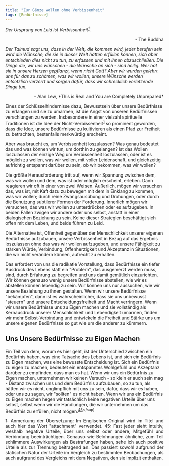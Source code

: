 ```yaml
---
title: "Zur Gänze wollen ohne Verbissenheit"
tags: [Bedürfnisse]
---
```


*Der Ursprung von Leid ist Verbissenheit<sup>[1](#attachment)</sup>.*
<p style="text-align: right;">- The Buddha</p> 

*Der Talmud sagt uns, dass in der Welt, die kommen wird, jeder berufen sein wird die Wünsche, die sie in dieser Welt hätten erfüllen können, sich aber entschieden dies nicht zu tun, zu erfassen und mit ihnen abzuschließen. Die Dinge die, wir uns wünschen - die Wünsche an sich - sind heilig. Wer hat sie in unsere Herzen gepflanzt, wenn nicht Gott? Aber wir wurden gelehrt uns für das zu schämen, was wir wollen; unsere Wünsche werden entsetzlich verzerrt und sorgen dafür, dass wir schrecklich verletzende Dinge tun.*
<p style="text-align: right;">- Alan Lew, *This is Real and You are Completely Unprepared*</p>

Eines der Schlüsselhindernisse dazu, Bewusstsein über unsere Bedürfnisse zu erlangen und sie zu umarmen, ist die Angst von unseren Bedürfnissen verschlungen zu werden. 
Insbesondere in einer vielzahl spirituelle Traditionen ist die Idee der Nicht-Verbissenheit<sup>[1](#attachment)</sup> 
so prominent geworden, dass die Idee, unsere Bedürfnisse zu kultivieren als einen Pfad zur Freiheit zu betrachten, bestenfalls merkwürdig erscheint. 

Aber was braucht es, um Verbissenheit loszulassen? Was genau bedeutet das und was können wir tun, um dorthin zu gelangen? 
Ist das Wollen loszulassen der einzige Weg um Verbissenheit loszulassen, oder ist es möglich zu wollen, was wir wollen, 
mit voller Leidenschaft, und gleichzeitig aufrichtig entspannt darüber zu sein, ob wir bekommen, was wir wollen?

Die größte Herausforderung tritt auf, wenn wir Spannung zwischen dem, was wir wollen und dem, was ist oder möglich erscheint, erleben.
Dann reagieren wir oft in einer von zwei Weisen.
Äußerlich, mögen wir versuchen das, was ist, mit Kaft dazu zu bewegen mit dem in Einklang zu kommen, was wir wollen; 
durch reine Zwangsausübung und Drohungen, oder durch die Benutzung subtilerer Formen der Forderung.
Innerlich mögen wir versuchen, das was wir wollen zu unterdrücken oder es aufzugeben. 
In beiden Fällen zwigen wir andere oder uns selbst, anstatt in einer dialogischen Beziehung zu sein.
Keine dieser Strategien beschäftigt sich offen mit dem Leben, und beide führen zu Leid.

Die Alternative ist, Offenheit gegenüber der Menschlichkeit unserer eigenen Bedürfnisse aufzubauen, unsere Verbissenheit 
in Bezug auf das Ergebnis loszulassen ohne das was wir wollen aufzugeben, und unsere Fähigkeit zu stärken Würde, Verbindung,
Offenherzigkeit und Akzeptanz in Situationen, die wir nicht verändern können, aufrecht zu erhalten.

Das erfordert von uns die radikatle Vorstellung, dass Bedürfnisse ein tiefer Ausdruck des Lebens statt ein "Problem", das
ausgemerzt werden muss, sind, durch Erfahrung zu begreifen und uns damit gemütlich einzurichten.
Wir können genauso wenig unsere Bedürfnisse abstellen, wie wir es abstellen können lebendig zu sein.
Wir können uns nur aussuchen, wie wir unsere Beziehung zu ihnen gestalten.
Wenn wir unsere Bedürfnisse "bekämpfen", dann ist es wahrscheinlicher, dass sie uns unbewusst "steuern" und unsere Entscheidungsfreiheit und Macht verringern.
Wenn wir unsere Bedürfnisse uns zu Eigen machen und sie vollständig als Kernausdruck unserer Menschlichkeit und Lebendigkeit 
umarmen, finden wir mehr Selbst-Verbindung und entwickeln die Freiheit und Stärke uns um unsere eigenen Bedürfnisse so gut wie um die anderer zu kümmern.

## Uns Unsere Bedürfnisse zu Eigen Machen
Ein Teil von dem, worum es hier geht, ist der Unterschied zwischen ein Bedürfnis haben, was eine Tatsache des Lebens ist, 
und sich ein Bedürfnis zu Eigen machen, was eine bewusste Entscheidung ist.
Sich ein Bedürfnis zu eigen zu machen, bedeutet ein entspanntes Wohlgefühl und Akzeptanz darüber zu empfinden, dass man es hat.
Wenn wir uns ein Bedürfnis zu Eigen machen, unternehmen wir keinen Versuch - so klein er auch sein mag - Distanz zwischen uns
und dem Bedürfnis aufzubauen, so zu tun, als hätten wir es nicht, unglimpflich mit uns zu sein, dafür, dass wir es haben, oder
uns zu sagen, wir "sollten" es nicht haben.
Wenn wir uns ein Bedürfnis zu Eigen machen hegen wir tatsächlich keine negativen Urteile über uns selbst, selbst wenn wir die Handlungen, die wir unternehmen um das Bedürfnis zu erfüllen, nicht mögen.<sup>[45](#judgements)</sup)

<div style="text-align: justify;">
<a name="attachment">1</a>: Anmerkung der Übersetzung: Im Englischen Original wird im Titel und auch hier das 
Wort "attachment" verwendet.  
<a name="judgements">45</a>: Fast jeder sieht intuitiv, weshalb negative Urteile, über uns selbst oder andere, Mitgefühl und Verbindung beeinträchtigen.
Genauso wie Belohnungen ähnliche, zum Teil schlimmere Auswirkungen als Bestrafungen haben, sehe ich auch positive Urteile als zur Trennung beitragend an.
Das passiert sowohl aufgrund der statischen Natur der Urteile im Vergleich zu bestimmten Beobachungen, als auch aufgrund 
des Vergleichs mit dem Negativen, den sie implizit enthalten.
</div>
